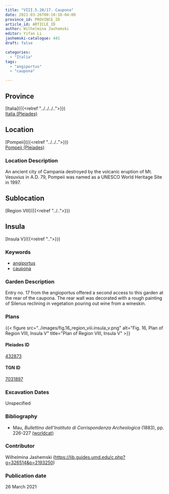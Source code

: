 ```yaml
---
title: "VIII.5.20/17. Caupona"
date: 2021-03-26T00:10:10-04:00
province_id: PROVINCE_ID
article_id: ARTICLE_ID
author: Wilhelmina Jashemski
editor: Yifan Li
jashemski-catalogue: 441
draft: false

categories:
  - "Italia"
tags:
  - "angiportus"
  - "caupona"

---
```


## Province
[Italia]({{<relref "../../../..">}}) \
[Italia (Pleiades)](https://pleiades.stoa.org/places/1052)

## Location
[Pompeii]({{<relref "../../..">}}) \
[Pompeii (Pleiades)](https://pleiades.stoa.org/places/433032)

### Location Description
An ancient city of Campania destroyed by the volcanic eruption of Mt. Vesuvius in A.D. 79, Pompeii was named as a UNESCO World Heritage Site in 1997.

## Sublocation
[Region VIII]({{<relref "../..">}})

## Insula
[Insula V]({{<relref "..">}})

### Keywords
 - [angiportus](http://vocab.getty.edu/page/aat/300008249)
 - [caupona](http://vocab.getty.edu/page/aat/300005208)


### Garden Description
Entry no. 17 from the angioportus offered a second access to this garden at the rear of the caupona. The rear wall was decorated with a rough painting of Silenus reclining in vegetation pouring out wine from a wineskin.

### Plans
{{< figure src="../images/fig.16_region_viii.insula_v.png" alt="Fig. 16, Plan of  Region VIII, Insula V" title="Plan of  Region VIII, Insula V" >}}


#### Pleiades ID
[432873](https://pleiades.stoa.org/places/538911200)

#### TGN ID
[7031897](http://vocab.getty.edu/page/tgn/2053030)

###  Excavation Dates
Unspecified

### Bibliography
* Mau, *Bullettino dell'Instituto di Corrispondenza Archeologica* (1883), pp. 226-227 [(worldcat)](http://www.worldcat.org/oclc/823239162)

### Contributor
Wilhelmina Jashemski (https://lib.guides.umd.edu/c.php?g=326514&p=2193250)

### Publication date
26 March 2021

